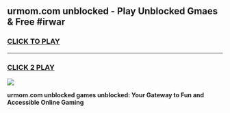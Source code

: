 
## urmom.com unblocked - Play Unblocked Gmaes & Free #irwar
<h3>
<a href="https://news.freeplayer.one?title=urmom.com_unblocked&ref=24F">CLICK TO PLAY</a></h3>
<hr>

<h3>
<a href="https://news.freeplayer.one?title=urmom.com_unblocked&ref=24F">CLICK 2 PLAY</a>
  
</h3>

<a href="https://news.freeplayer.one?title=urmom.com_unblocked&ref=24F/"><img src="https://clearcache.store/games.png"></a>


**urmom.com unblocked games unblocked: Your Gateway to Fun and Accessible Online Gaming**
